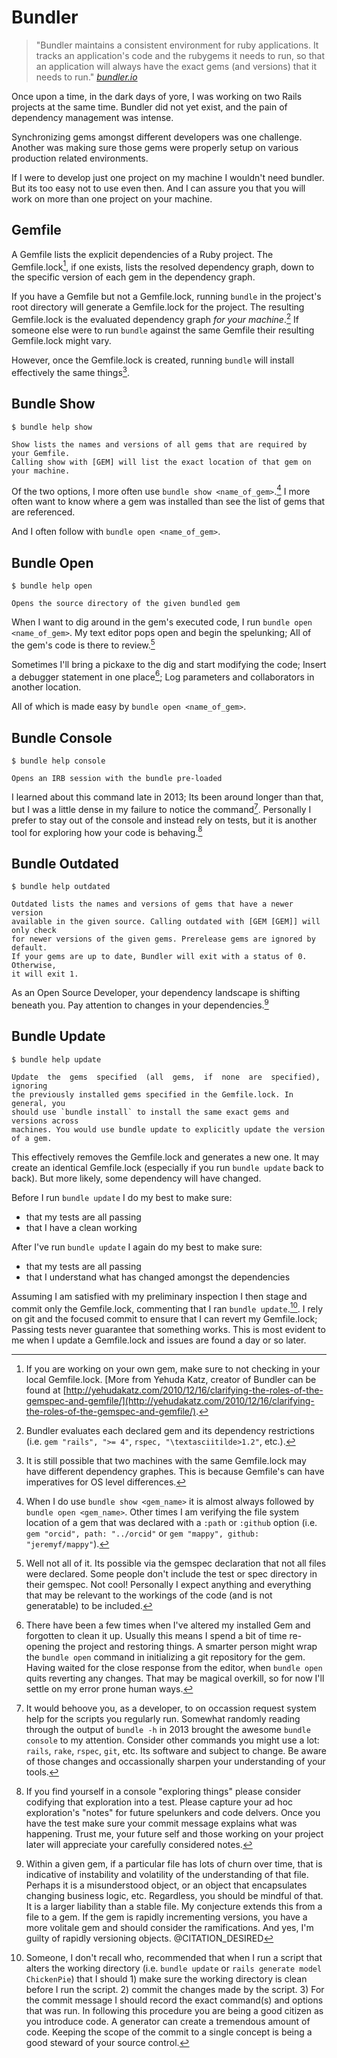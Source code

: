 # Bundler

> "Bundler maintains a consistent environment for ruby applications.
> It tracks an application's code and the rubygems it needs to run, so that an application will always have the exact gems (and versions) that it needs to run." *[bundler.io](http://bundler.io/)*

Once upon a time, in the dark days of yore, I was working on two Rails projects at the same time.
Bundler did not yet exist, and the pain of dependency management was intense.

Synchronizing gems amongst different developers was one challenge.
Another was making sure those gems were properly setup on various production related environments.

If I were to develop just one project on my machine I wouldn't need bundler.
But its too easy not to use even then.
And I can assure you that you will work on more than one project on your machine.

## Gemfile

A Gemfile lists the explicit dependencies of a Ruby project.
The Gemfile.lock[^gemfile_lock], if one exists, lists the resolved dependency graph, down to the specific version of each gem in the dependency graph.

If you have a Gemfile but not a Gemfile.lock, running `bundle` in the project's root directory will generate a Gemfile.lock for the project.
The resulting Gemfile.lock is the evaluated dependency graph *for your machine*.[^evaluated_dependency_graph_for_your_machine] If someone else were to run `bundle` against the same Gemfile their resulting Gemfile.lock might vary.

However, once the Gemfile.lock is created, running `bundle` will install effectively the same things[^gemfile_lock_variances].

## Bundle Show

```console
$ bundle help show

Show lists the names and versions of all gems that are required by your Gemfile.
Calling show with [GEM] will list the exact location of that gem on your machine.
```

Of the two options, I more often use `bundle show <name_of_gem>`.[^why_bundle_show]
I more often want to know where a gem was installed than see the list of gems that are referenced.

And I often follow with `bundle open <name_of_gem>`.

## Bundle Open

```console
$ bundle help open

Opens the source directory of the given bundled gem
```

When I want to dig around in the gem's executed code, I run `bundle open <name_of_gem>`.
My text editor pops open and begin the spelunking; All of the gem's code is there to review.[^well_not_all_of_it]

Sometimes I'll bring a pickaxe to the dig and start modifying the code;
Insert a debugger statement in one place[^dont_forget_to_clean_up];
Log parameters and collaborators in another location.

All of which is made easy by `bundle open <name_of_gem>`.

## Bundle Console

```console
$ bundle help console

Opens an IRB session with the bundle pre-loaded
```

I learned about this command late in 2013; Its been around longer than that, but I was a little dense in my failure to notice the command[^regularly_dash_help].
Personally I prefer to stay out of the console and instead rely on tests, but it is another tool for exploring how your code is behaving.[^if_you_type_it_in_console_once_consider_a_test]

## Bundle Outdated

```console
$ bundle help outdated

Outdated lists the names and versions of gems that have a newer version
available in the given source. Calling outdated with [GEM [GEM]] will only check
for newer versions of the given gems. Prerelease gems are ignored by default.
If your gems are up to date, Bundler will exit with a status of 0. Otherwise,
it will exit 1.
```

As an Open Source Developer, your dependency landscape is shifting beneath you.
Pay attention to changes in your dependencies.[^if_its_volitale_be_careful]

## Bundle Update

```console
$ bundle help update

Update  the  gems  specified  (all  gems,  if  none  are  specified), ignoring
the previously installed gems specified in the Gemfile.lock. In general, you
should use `bundle install` to install the same exact gems and versions across
machines. You would use bundle update to explicitly update the version of a gem.
```

This effectively removes the Gemfile.lock and generates a new one.
It may create an identical Gemfile.lock (especially if you run `bundle update` back to back).
But more likely, some dependency will have changed.

Before I run `bundle update` I do my best to make sure:

* that my tests are all passing
* that I have a clean working

After I've run `bundle update` I again do my best to make sure:

* that my tests are all passing
* that I understand what has changed amongst the dependencies

Assuming I am satisfied with my preliminary inspection I then stage and commit only the Gemfile.lock, commenting that I ran `bundle update`.[^run_a_script_then_commit].
I rely on git and the focused commit to ensure that I can revert my Gemfile.lock; Passing tests never guarantee that something works.
This is most evident to me when I update a Gemfile.lock and issues are found a day or so later.

<!-- footnotes  -->
[^gemfile_lock]: If you are working on your own gem, make sure to not checking in your local Gemfile.lock. [More from Yehuda Katz, creator of Bundler can be found at [http://yehudakatz.com/2010/12/16/clarifying-the-roles-of-the-gemspec-and-gemfile/](http://yehudakatz.com/2010/12/16/clarifying-the-roles-of-the-gemspec-and-gemfile/).

[^if_you_type_it_in_console_once_consider_a_test]: If you find yourself in a console "exploring things" please consider codifying that exploration into a test. Please capture your ad hoc exploration's "notes" for future spelunkers and code delvers. Once you have the test make sure your commit message explains what was happening. Trust me, your future self and those working on your project later will appreciate your carefully considered notes.

[^why_bundle_show]: When I do use `bundle show <gem_name>` it is almost always followed by `bundle open <gem_name>`. Other times I am verifying the file system location of a gem that was declared with a `:path` or `:github` option (i.e. `gem "orcid", path: "../orcid"` or `gem "mappy", github: "jeremyf/mappy"`).

[^well_not_all_of_it]: Well not all of it. Its possible via the gemspec declaration that not all files were declared. Some people don't include the test or spec directory in their gemspec. Not cool! Personally I expect anything and everything that may be relevant to the workings of the code (and is not generatable) to be included.

[^dont_forget_to_clean_up]: There have been a few times when I've altered my installed Gem and forgotten to clean it up. Usually this means I spend a bit of time re-opening the project and restoring things. A smarter person might wrap the `bundle open` command in initializing a git repository for the gem. Having waited for the close response from the editor, when `bundle open` quits reverting any changes. That may be magical overkill, so for now I'll settle on my error prone human ways.

[^gemfile_lock_variances]: It is still possible that two machines with the same Gemfile.lock may have different dependency graphes. This is because Gemfile's can have imperatives for OS level differences.

[^evaluated_dependency_graph_for_your_machine]: Bundler evaluates each declared gem and its dependency restrictions (i.e. `gem "rails", ">= 4"`, `rspec, "\textasciitilde>1.2"`, etc.).

[^regularly_dash_help]: It would behoove you, as a developer, to on occassion request system help for the scripts you regularly run. Somewhat randomly reading through the output of `bundle -h` in 2013 brought the awesome `bundle console` to my attention. Consider other commands you might use a lot: `rails`, `rake`, `rspec`, `git`, etc. Its software and subject to change. Be aware of those changes and occassionally sharpen your understanding of your tools.

[^if_its_volitale_be_careful]: Within a given gem, if a particular file has lots of churn over time, that is indicative of instability and volatility of the understanding of that file. Perhaps it is a misunderstood object, or an object that encapsulates changing business logic, etc. Regardless, you should be mindful of that. It is a larger liability than a stable file. My conjecture extends this from a file to a gem. If the gem is rapidly incrementing versions, you have a more volitale gem and should consider the ramifications. And yes, I'm guilty of rapidly versioning objects. @CITATION_DESIRED

[^run_a_script_then_commit]: Someone, I don't recall who, recommended that when I run a script that alters the working directory (i.e. `bundle update` or `rails generate model ChickenPie`) that I should 1) make sure the working directory is clean before I run the script. 2) commit the changes made by the script. 3) For the commit message I should record the exact command(s) and options that was run. In following this procedure you are being a good citizen as you introduce code. A generator can create a tremendous amount of code. Keeping the scope of the commit to a single concept is being a good steward of your source control.